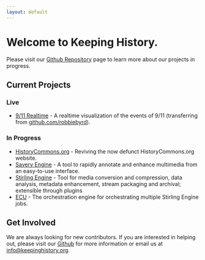 ```yaml
---
layout: default
---
```


# Welcome to Keeping History.
Please visit our [Github Repository](http://github.com/keeping-history) page to learn more about our projects in progress.

## Current Projects

### Live
- [9/11 Realtime](https://github.com/robbiebyrd/rt911) - A realtime visualization of the events of 9/11 (transferring from [github.com/robbiebyrd](https://github.com/robbiebyrd)).

### In Progress
- [HistoryCommons.org](https://github.com/Keeping-History/keepinghistory.org) - Reviving the now defunct HistoryCommons.org website.
- [Savery Engine](https://github.com/Keeping-History/savery) - A tool to rapidly annotate and enhance multimedia from an easy-to-use interface.
- [Stirling Engine](https://github.com/Keeping-History/stirling) - Tool for media conversion and compression, data analysis, metadata enhancement, stream packaging and archival; extensible through plugins
- [ECU](https://github.com/Keeping-History/ecu) - The orchestration engine for orchestrating multiple Stirling Engine jobs.

## Get Involved
We are always looking for new contributors. If you are interested in helping out, please visit our [Github](https://github.com/Keeping-History/) for more information or email us at [info@keepinghistory.org](mailto:info@keepinghistory.org).
